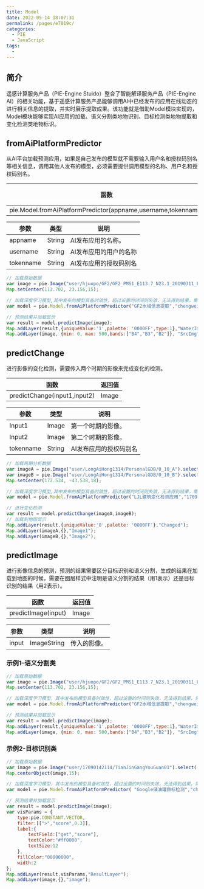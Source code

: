 ```yaml
---
title: Model
date: 2022-05-14 18:07:31
permalink: /pages/e7019c/
categories:
  - PIE
  - JavaScript
tags:
  - 
---
```

## 简介

遥感计算服务产品（PIE-Engine Stuido）整合了智能解译服务产品（PIE-Engine AI）的相关功能，基于遥感计算服务产品能够调用AI中已经发布的应用在线动态的进行相关信息的提取，并实时展示提取成果。该功能就是借助Model模块实现的，Model模块能够实现AI应用的加载、语义分割类地物识别、目标检测类地物提取和变化检测类地物标识。

## fromAiPlatformPredictor

从AI平台加载预测应用，如果是自己发布的模型就不需要输入用户名和授权码别名等相关信息，调用其他人发布的模型，必须需要提供调用模型的名称、用户名和授权码别名。

| 函数                                                         | 返回值 |
| ------------------------------------------------------------ | ------ |
| pie.Model.fromAiPlatformPredictor(appname,username,tokenname) | Model  |

| 参数      | 类型   | 说明                   |
| --------- | ------ | ---------------------- |
| appname   | String | AI发布应用的名称。     |
| username  | String | AI发布应用的用户的名称 |
| tokenname | String | AI发布应用的授权码别名 |

```javascript
// 加载原始数据
var image = pie.Image("user/hjuopo/GF2/GF2_PMS1_E113.7_N23.1_20190311_L1A0003877356-MSS1.tif").select(["B1", "B2", "B3","B4"]);
Map.setCenter(113.702, 23.156,15);

// 加载深度学习模型,其中发布的模型具备时效性，超过设置的时间则失效，无法得到结果，需要重新发布模型后再进行调用。
var model = pie.Model.fromAiPlatformPredictor("GF2水域信息提取","chengwei","chengwei/GF2水体提取Model");

// 预测结果并加载显示
var result = model.predictImage(image);
Map.addLayer(result,{uniqueValue:'1',palette: '0000FF',type:1},"WaterImg");
Map.addLayer(image, {min: 0, max: 500,bands:["B4","B3","B2"]}, "SrcImg");
```

## predictChange

进行影像的变化检测，需要传入两个时期的影像来完成变化的检测。

| 函数                         | 返回值 |
| ---------------------------- | ------ |
| predictChange(input1,input2) | Image  |

| 参数      | 类型   | 说明                   |
| --------- | ------ | ---------------------- |
| Input1    | Image  | 第一个时期的影像。     |
| Input2    | Image  | 第二个时期的影像。     |
| tokenname | String | AI发布应用的授权码别名 |

```javascript
// 加载两期分析数据
var imageA = pie.Image("user/LongAiHong1314/PersonalGDB/0_10_A").select(["B1","B2","B3"]);
var imageB = pie.Image("user/LongAiHong1314/PersonalGDB/0_10_B").select(["B1","B2","B3"]);
Map.setCenter(172.534, -43.538,18);

// 加载深度学习模型,其中发布的模型具备时效性，超过设置的时间则失效，无法得到结果，需要重新发布模型后再进行调用。
var model = pie.Model.fromAiPlatformPredictor("LJL建筑变化检测应用","17090142114","17090142114/LJL建筑变化检测应用");

// 进行变化检测
var result = model.predictChange(imageA,imageB);
// 加载到地图显示
Map.addLayer(result,{uniqueValue:'0',palette: '0000FF'},"Changed");
Map.addLayer(imageA,{},"Image1");
Map.addLayer(imageB,{},"Image2");
```

## predictImage

进行影像信息的预测，预测的结果需要区分目标识别和语义分割，生成的结果在加载到地图的时候，需要在图层样式中注明是语义分割的结果（用1表示）还是目标识别的结果（用2表示）。

| 函数                | 返回值 |
| ------------------- | ------ |
| predictImage(input) | Image  |

| 参数  | 类型        | 说明         |
| ----- | ----------- | ------------ |
| input | ImageString | 传入的影像。 |

### 示例1–**语义分割类**

```javascript
// 加载原始数据
var image = pie.Image("user/hjuopo/GF2/GF2_PMS1_E113.7_N23.1_20190311_L1A0003877356-MSS1.tif").select(["B1", "B2", "B3","B4"]);
Map.setCenter(113.702, 23.156,15);

// 加载深度学习模型，其中发布的模型具备时效性，超过设置的时间则失效，无法得到结果，需要重新发布模型后再进行调用。
var model = pie.Model.fromAiPlatformPredictor("GF2水域信息提取","chengwei","chengwei/GF2水体提取Model");

// 预测结果并加载显示
var result = model.predictImage(image);
Map.addLayer(result,{uniqueValue:'1',palette: '0000FF',type:1},"WaterImg");
Map.addLayer(image, {min: 0, max: 500,bands:["B4","B3","B2"]}, "SrcImg");

```

### 示例2-**目标识别类**

```javascript
// 加载原始数据
var image = pie.Image("user/17090142114/TianJinGangYouGuan01").select(["B1","B2","B3"]);
Map.centerObject(image,15);

// 加载深度学习模型，其中发布的模型具备时效性，超过设置的时间则失效，无法得到结果，需要重新发布模型后再进行调用。
var model = pie.Model.fromAiPlatformPredictor( "Google储油罐目标检测","chengwei","chengwei/Google储油罐识别Model");

// 预测结果并加载显示
var result = model.predictImage(image);
var visParams = {
    type:pie.CONSTANT.VECTOR,
    filter:[[">","score",0.3]],
    label:{
        textField:["get","score"],
        textColor:"#ff0000",
        textSize:12
    },
    fillColor:"00000000",
    width:2 
};
Map.addLayer(result,visParams,"ResultLayer");
Map.addLayer(image,{},"image");
```